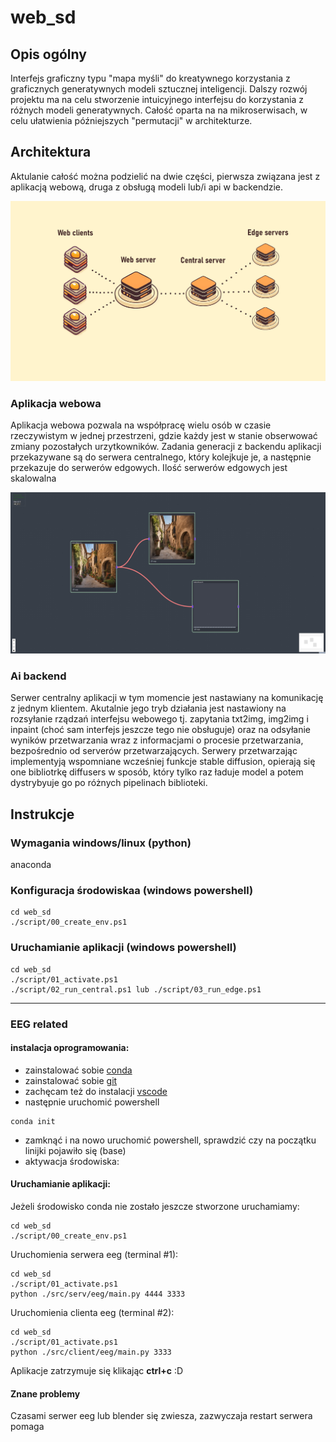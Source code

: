 # web_sd

## Opis ogólny

Interfejs graficzny typu "mapa myśli" do kreatywnego korzystania z graficznych generatywnych modeli sztucznej inteligencji.
Dalszy rozwój projektu ma na celu stworzenie intuicyjnego interfejsu do korzystania z różnych modeli generatywnych.
Całość oparta na na mikroserwisach, w celu ułatwienia późniejszych "permutacji" w architekturze. 

## Architektura

Aktulanie całość można podzielić na dwie części, pierwsza związana jest z aplikacją webową, druga z obsługą modeli lub/i api w backendzie.

![App screan](assets/arch.png)

### Aplikacja webowa

Aplikacja webowa pozwala na współpracę wielu osób w czasie rzeczywistym w jednej przestrzeni, gdzie każdy jest w stanie obserwować zmiany pozostałych urzytkowników. Zadania generacji z backendu aplikacji przekazywane są do serwera centralnego, który kolejkuje je, a następnie przekazuje do serwerów edgowych. Ilość serwerów edgowych jest skalowalna

![App screan](assets/screan.jpg)

### Ai backend

Serwer centralny aplikacji w tym momencie jest nastawiany na komunikację z jednym klientem. Akutalnie jego tryb działania jest nastawiony na rozsyłanie rządzań interfejsu webowego tj. zapytania txt2img, img2img i inpaint (choć sam interfejs jeszcze tego nie obsługuje) oraz na odsyłanie wyników przetwarzania wraz z informacjami o procesie przetwarzania, bezpośrednio od serverów przetwarzających. 
Serwery przetwarzając implementyją wspomniane wcześniej funkcje stable diffusion, opierają się one bibliotrkę diffusers w sposób, który tylko raz ładuje model a potem dystrybyuje go po różnych pipelinach biblioteki.

## Instrukcje

### Wymagania windows/linux (python)

anaconda

### Konfiguracja środowiskaa (windows powershell)

```
cd web_sd
./script/00_create_env.ps1
```

### Uruchamianie aplikacji (windows powershell)


```
cd web_sd
./script/01_activate.ps1
./script/02_run_central.ps1 lub ./script/03_run_edge.ps1
```
---
### EEG related

#### instalacja oprogramowania:
- zainstalować sobie [conda](https://www.anaconda.com/download/)
- zainstalować sobie [git](https://git-scm.com/download/win)
- zachęcam też do instalacji [vscode](https://code.visualstudio.com/)
- następnie uruchomić powershell
```
conda init
```
- zamknąć i na nowo uruchomić powershell, sprawdzić czy na początku linijki pojawiło się (base)
- aktywacja środowiska:

#### Uruchamianie aplikacji:

Jeżeli środowisko conda nie zostało jeszcze stworzone uruchamiamy:
```
cd web_sd
./script/00_create_env.ps1
```
Uruchomienia serwera eeg (terminal #1):
```
cd web_sd
./script/01_activate.ps1
python ./src/serv/eeg/main.py 4444 3333
```
Uruchomienia clienta eeg (terminal #2):

```
cd web_sd
./script/01_activate.ps1
python ./src/client/eeg/main.py 3333
```

Aplikacje zatrzymuje się klikając __ctrl+c__ :D

#### Znane problemy
Czasami serwer eeg lub blender się zwiesza, zazwyczaja restart serwera pomaga